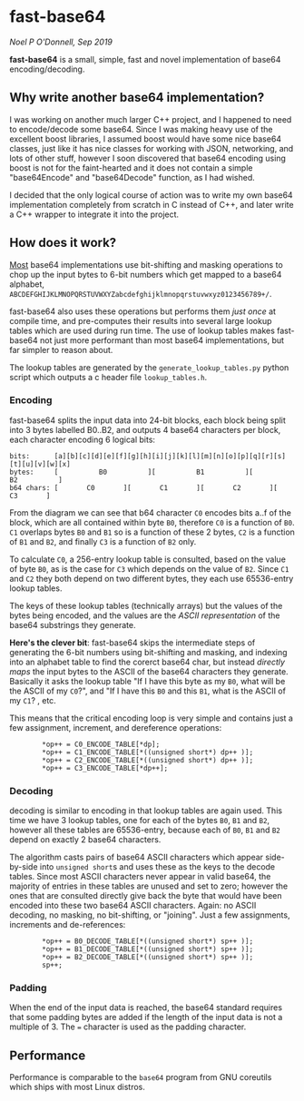 # fast-base64

*Noel P O'Donnell, Sep 2019*

**fast-base64** is a small, simple, fast and novel implementation of base64 encoding/decoding.

## Why write another base64 implementation?

I was working on another much larger C++ project, and I happened to need to encode/decode some base64. Since I was making heavy use of the excellent boost libraries, I assumed boost would have some nice base64 classes, just like it has nice classes for working with JSON, networking, and lots of other stuff, however I soon discovered that base64 encoding using boost is not for the faint-hearted and it does not contain a simple "base64Encode" and "base64Decode" function, as I had wished.

I decided that the only logical course of action was to write my own base64 implementation completely from scratch in C instead of C++, and later write a C++ wrapper to integrate it into the project.

## How does it work?

[Most](https://github.com/search?l=C&q=base64&type=Repositories) base64 implementations use bit-shifting and masking operations to chop up the input bytes to 6-bit numbers which get mapped to a base64 alphabet,  `ABCDEFGHIJKLMNOPQRSTUVWXYZabcdefghijklmnopqrstuvwxyz0123456789+/`.

fast-base64 also uses these operations but performs them *just once* at compile time, and pre-computes their results into several large lookup tables which are used during run time. The use of lookup tables makes fast-base64 not just more performant than most base64 implementations, but far simpler to reason about.

The lookup tables are generated by the `generate_lookup_tables.py` python script which outputs a c header file `lookup_tables.h`.

### Encoding

fast-base64 splits the input data into 24-bit blocks, each block being split into 3 bytes labelled B0..B2, and outputs 4 base64 characters per block, each character encoding 6 logical bits:

```
bits:      [a][b][c][d][e][f][g][h][i][j][k][l][m][n][o][p][q][r][s][t][u][v][w][x]
bytes:     [          B0          ][          B1          ][          B2          ]
b64 chars: [       C0       ][       C1       ][       C2       ][       C3       ]
```

From the diagram we can see that b64 character `C0` encodes bits a..f of the block, which are all contained within byte `B0`, therefore `C0` is a function of `B0`. `C1` overlaps bytes `B0` and `B1` so is a function of these 2 bytes, `C2` is a function of `B1` and `B2`, and finally `C3` is a function of `B2` only.

To calculate `C0`, a 256-entry lookup table is consulted, based on the value of byte `B0`, as is the case for `C3` which depends on the value of `B2`. Since `C1` and `C2` they both depend on two different bytes, they each use 65536-entry lookup tables.

The keys of these lookup tables (technically arrays) but the values of the bytes being encoded, and the values are the *ASCII representation* of the base64 substrings they generate. 

**Here's the clever bit**: fast-base64 skips the intermediate steps of generating the 6-bit numbers using bit-shifting and masking, and indexing into an alphabet table to find the corerct base64 char, but instead *directly maps* the input bytes to the ASCII of the base64 characters they generate. Basically it asks the lookup table "If I have this byte as my `B0`, what will be the ASCII of my `C0`?", and "If I have this `B0` and this `B1`, what is the ASCII of my `C1`? , etc.

This means that the critical encoding loop is very simple and contains just a few assignment, increment, and dereference operations:

```
        *op++ = C0_ENCODE_TABLE[*dp];
        *op++ = C1_ENCODE_TABLE[*((unsigned short*) dp++ )]; 
        *op++ = C2_ENCODE_TABLE[*((unsigned short*) dp++ )];
        *op++ = C3_ENCODE_TABLE[*dp++];
```

### Decoding

decoding is similar to encoding in that lookup tables are again used. This time we have 3 lookup tables, one for each of the bytes `B0`, `B1` and `B2`, however all these tables are 65536-entry, because each of `B0`, `B1` and `B2` depend on exactly 2 base64 characters.

The algorithm casts pairs of base64 ASCII characters which appear side-by-side into `unsigned short`s and uses these as the keys to the decode tables. Since most ASCII characters never appear in valid base64, the majority of entries in these tables are unused and set to zero; however the ones that are consulted directly give back the byte that would have been encoded into these two base64 ASCII characters. Again: no ASCII decoding, no masking, no bit-shifting, or "joining". Just a few assignments, increments and de-references:

```
        *op++ = B0_DECODE_TABLE[*((unsigned short*) sp++ )];
        *op++ = B1_DECODE_TABLE[*((unsigned short*) sp++ )];
        *op++ = B2_DECODE_TABLE[*((unsigned short*) sp++ )];
        sp++;
```

### Padding

When the end of the input data is reached, the base64 standard requires that some padding bytes are added if the length of the input data is not a multiple of 3. The `=` character is used as the padding character.

## Performance

Performance is comparable to the `base64` program from GNU coreutils which ships with most Linux distros.